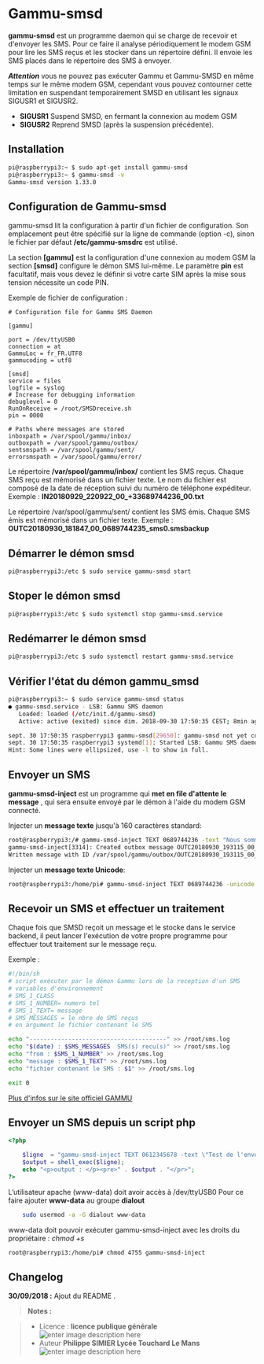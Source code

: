 ﻿# Gammu-smsd

**gammu-smsd** est un programme daemon qui se charge de recevoir et d'envoyer les SMS. Pour ce faire il analyse périodiquement le modem GSM pour lire les SMS reçus et les stocker dans un répertoire défini. Il envoie les SMS placés dans le répertoire des SMS à envoyer.

***Attention*** vous ne pouvez pas exécuter Gammu et Gammu-SMSD en même temps sur le même modem GSM, cependant vous pouvez contourner cette limitation en suspendant temporairement SMSD en utilisant les signaux SIGUSR1 et SIGUSR2.

 - **SIGUSR1** Suspend  SMSD, en fermant la connexion au modem GSM
 - **SIGUSR2** Reprend  SMSD (après la suspension précédente).



## Installation
```bash
pi@raspberrypi3:~ $ sudo apt-get install gammu-smsd
pi@raspberrypi3:~ $ gammu-smsd -v
Gammu-smsd version 1.33.0

```
## Configuration de Gammu-smsd

gammu-smsd lit la configuration à partir d'un fichier de configuration. Son emplacement peut être spécifié sur la ligne de commande (option -c), sinon le fichier par défaut **/etc/gammu-smsdrc** est utilisé.

La section **[gammu]** est la configuration d'une connexion au modem GSM
la section **[smsd]** configure le démon SMS lui-même.
Le paramètre **pin**  est facultatif, mais vous devez le définir si votre carte SIM après la mise sous tension nécessite un code PIN.

Exemple de fichier de configuration :
```
# Configuration file for Gammu SMS Daemon

[gammu]

port = /dev/ttyUSB0
connection = at
GammuLoc = fr_FR.UTF8
gammucoding = utf8

[smsd]
service = files
logfile = syslog
# Increase for debugging information
debuglevel = 0
RunOnReceive = /root/SMSDreceive.sh
pin = 0000

# Paths where messages are stored
inboxpath = /var/spool/gammu/inbox/
outboxpath = /var/spool/gammu/outbox/
sentsmspath = /var/spool/gammu/sent/
errorsmspath = /var/spool/gammu/error/
```
Le répertoire **/var/spool/gammu/inbox/** contient les SMS reçus. Chaque SMS reçu est mémorisé dans un fichier texte. Le nom du fichier est composé de la date de réception suivi du numéro de téléphone expéditeur.  Exemple : **IN20180929_220922_00_+33689744236_00.txt**

Le répertoire  /var/spool/gammu/sent/ contient les SMS émis. Chaque SMS émis est mémorisé dans un fichier texte.  Exemple :
**OUTC20180930_181847_00_0689744235_sms0.smsbackup**


## Démarrer le démon smsd

```bash
pi@raspberrypi3:/etc $ sudo service gammu-smsd start
```

## Stoper le démon smsd
```bash
pi@raspberrypi3:/etc $ sudo systemctl stop gammu-smsd.service
```

## Redémarrer le démon smsd
```bash
pi@raspberrypi3:/etc $ sudo systemctl restart gammu-smsd.service
```


## Vérifier l'état du démon gammu_smsd
```bash
pi@raspberrypi3:~ $ sudo service gammu-smsd status
● gammu-smsd.service - LSB: Gammu SMS daemon
   Loaded: loaded (/etc/init.d/gammu-smsd)
   Active: active (exited) since dim. 2018-09-30 17:50:35 CEST; 8min ago

sept. 30 17:50:35 raspberrypi3 gammu-smsd[29650]: gammu-smsd not yet configured, please...).
sept. 30 17:50:35 raspberrypi3 systemd[1]: Started LSB: Gammu SMS daemon.
Hint: Some lines were ellipsized, use -l to show in full.

```

## Envoyer un SMS 

**gammu-smsd-inject** est un programme qui **met en file d'attente le message** , qui sera ensuite envoyé par le démon à l'aide du modem GSM connecté.

Injecter un **message texte** jusqu'à 160 caractères standard:
```bash
root@raspberrypi3:/# gammu-smsd-inject TEXT 0689744236 -text "Nous sommes le `date`"
gammu-smsd-inject[3314]: Created outbox message OUTC20180930_193115_00_0689744236_sms0.smsbackup
Written message with ID /var/spool/gammu/outbox/OUTC20180930_193115_00_0689744236_sms0.smsbackup

```
Injecter un **message texte Unicode**: 
```bash
root@raspberrypi3:/home/pi# gammu-smsd-inject TEXT 0689744236 -unicode -text "Zkouška sirén été Anaïs"
```

## Recevoir un SMS et effectuer un traitement

Chaque fois que SMSD reçoit un message et le stocke dans le service backend, il peut lancer l'exécution de votre propre programme pour effectuer tout traitement sur le message reçu.

Exemple :
```bash
#!/bin/sh
# script exécuter par le démon Gammu lors de la reception d'un SMS
# variables d'environnement
# SMS_1_CLASS
# SMS_1_NUMBER= numero tel
# SMS_1_TEXT= message
# SMS_MESSAGES = le nbre de SMS reçus
# en argument le fichier contenant le SMS

echo "---------------------------------------" >> /root/sms.log
echo "$(date) : $SMS_MESSAGES  SMS(s) recu(s)" >> /root/sms.log
echo "from : $SMS_1_NUMBER" >> /root/sms.log
echo "message : $SMS_1_TEXT" >> /root/sms.log
echo "fichier contenant le SMS : $1" >> /root/sms.log

exit 0

```

[Plus d'infos sur le site officiel GAMMU](https://wammu.eu/docs/manual/smsd/run.html)

## Envoyer un SMS depuis un script php

```php
<?php

    $ligne  = "gammu-smsd-inject TEXT 0612345678 -text \"Test de l'envoi SMS avec API\"";
    $output = shell_exec($ligne);
    echo "<p>output : </p><pre>" . $output . "</pr>";
?>
```
L’utilisateur apache (www-data) doit avoir accès à  /dev/ttyUSB0
Pour ce faire ajouter **www-data** au groupe **dialout**
```bash
    sudo usermod -a -G dialout www-data
```
www-data doit pouvoir exécuter gammu-smsd-inject avec les droits du propriétaire  :    *chmod +s*
```bash
root@raspberrypi3:/home/pi# chmod 4755 gammu-smsd-inject
``` 

## Changelog

 **30/09/2018 :** Ajout du README . 
 
 
> **Notes :**


> - Licence : **licence publique générale** ![enter image description here](https://img.shields.io/badge/licence-GPL-green.svg)
> - Auteur **Philippe SIMIER Lycée Touchard Le Mans**
>  ![enter image description here](https://img.shields.io/badge/built-passing-green.svg)
<!-- TOOLBOX 

Génération des badges : https://shields.io/
Génération de ce fichier : https://stackedit.io/editor#



